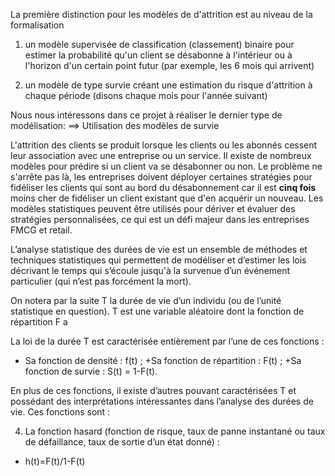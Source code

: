 La première distinction pour les modèles de d'attrition est au niveau de la formalisation

1. un modèle supervisée de classification (classement) binaire pour estimer la probabilité qu'un client se désabonne à l'intérieur ou à l'horizon d'un certain point futur (par exemple, les 6 mois qui arrivent)

2. un modèle de type survie créant une estimation du risque d'attrition à chaque période (disons chaque mois pour l'année suivant)

Nous nous intéressons dans ce projet à réaliser le dernier type de modélisation:  ==> Utilisation des modèles de survie 


L'attrition des clients se produit lorsque les clients ou les abonnés cessent leur association avec une entreprise ou un service.
Il existe de nombreux modèles pour prédire si un client va se désabonner ou non. Le problème ne s'arrête pas là, les entreprises doivent déployer certaines stratégies pour fidéliser les clients qui sont au bord du désabonnement car il est **cinq fois** moins cher de fidéliser un client existant que d'en acquérir un nouveau. Les modèles statistiques peuvent être utilisés pour dériver et évaluer des stratégies personnalisées, ce qui est un défi majeur dans les entreprises FMCG et retail.


L’analyse statistique des durées de vie est un ensemble de méthodes et techniques
statistiques qui permettent de modéliser et d’estimer les lois décrivant le temps qui s’écoule
jusqu'à la survenue d’un événement particulier (qui n’est pas forcément la mort).

On notera par la suite T la durée de vie d’un individu (ou de
l’unité statistique en question). T est une variable aléatoire dont la fonction de répartition F a 

 La loi de la durée T est caractérisée entièrement par l’une de ces fonctions :
 
+ Sa fonction de densité : f(t) ;
+Sa fonction de répartition : F(t) ;
+Sa fonction de survie : S(t) = 1-F(t).

En plus de ces fonctions, il existe d’autres pouvant caractérisées T et possédant des
interprétations intéressantes dans l’analyse des durées de vie. Ces fonctions sont :

4. La fonction hasard (fonction de risque, taux de panne instantané ou taux de défaillance,
taux de sortie d’un état donné) : 
+ h(t)=F(t)/1-F(t)
